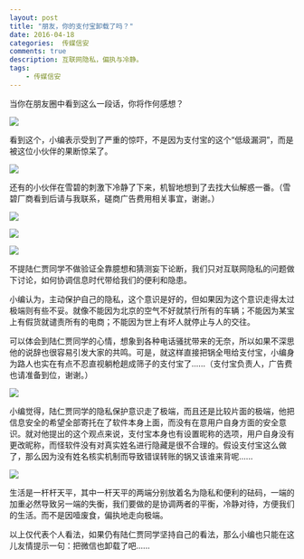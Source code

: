 ```yaml
---  
layout: post  
title: "朋友，你的支付宝卸载了吗？"
date: 2016-04-18
categories:  传媒信安     
comments: true
description: 互联网隐私，偏执与冷静。
tags:
    - 传媒信安
---  
```

当你在朋友圈中看到这么一段话，你将作何感想？

![](http://127.0.0.1:4000//resources/images/rr1.jpg) 

看到这个，小编表示受到了严重的惊吓，不是因为支付宝的这个“低级漏洞”，而是被这位小伙伴的果断惊呆了。

![](http://127.0.0.1:4000//resources/images/rr2.jpg) 

还有的小伙伴在雪碧的刺激下冷静了下来，机智地想到了去找大仙解惑一番。（雪碧厂商看到后请与我联系，磋商广告费用相关事宜，谢谢。）

![](http://127.0.0.1:4000//resources/images/rr3.jpg) 

![](http://127.0.0.1:4000//resources/images/rr4.jpg) 

![](http://127.0.0.1:4000//resources/images/rr5.jpg) 

不提陆仁贾同学不做验证全靠臆想和猜测妄下论断，我们只对互联网隐私的问题做下讨论，如何协调信息时代带给我们的便利和隐患。

小编认为，主动保护自己的隐私，这个意识是好的，但如果因为这个意识走得太过极端则有些不妥。就像不能因为北京的空气不好就禁行所有的车辆；不能因为某宝上有假货就谴责所有的电商；不能因为世上有坏人就停止与人的交往。

可以体会到陆仁贾同学的心情，想象到各种电话骚扰带来的无奈，所以如果不深思他的说辞也很容易引发大家的共鸣。可是，就这样直接把锅全甩给支付宝，小编身为路人也实在有点不忍直视躺枪趟成筛子的支付宝了......（支付宝负责人，广告费也请准备到位，谢谢。）

![](http://127.0.0.1:4000//resources/images/rr6.gif) 

小编觉得，陆仁贾同学的隐私保护意识走了极端，而且还是比较片面的极端，他把信息安全的希望全部寄托在了软件本身上面，而没有在意用户自身方面的安全意识。就对他提出的这个观点来说，支付宝本身也有设置昵称的选项，用户自身没有更改昵称，而怪软件没有对真实姓名进行隐藏是很不合理的。假设支付宝这么做了，那么因为没有姓名核实机制而导致错误转账的锅又该谁来背呢......

![](http://127.0.0.1:4000//resources/images/rr7.gif) 

生活是一杆杆天平，其中一杆天平的两端分别放着名为隐私和便利的砝码，一端的加重必然导致另一端的失衡，我们要做的是协调两者的平衡，冷静对待，方便我们的生活。而不是因噎废食，偏执地走向极端。

以上仅代表个人看法，如果仍有陆仁贾同学坚持自己的看法，那么小编也只能在这儿友情提示一句：把微信也卸载了吧......